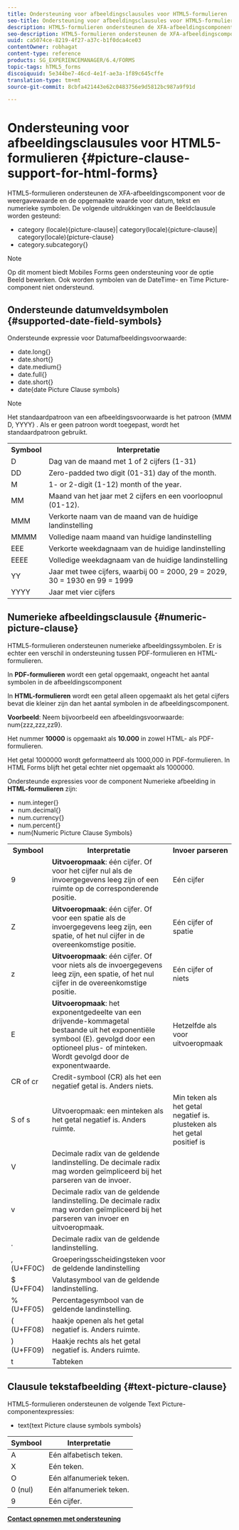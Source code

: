 ```yaml
---
title: Ondersteuning voor afbeeldingsclausules voor HTML5-formulieren
seo-title: Ondersteuning voor afbeeldingsclausules voor HTML5-formulieren
description: HTML5-formulieren ondersteunen de XFA-afbeeldingscomponent voor de weergavewaarde en de opgemaakte waarde voor datum, tekst en numerieke symbolen.
seo-description: HTML5-formulieren ondersteunen de XFA-afbeeldingscomponent voor de weergavewaarde en de opgemaakte waarde voor datum, tekst en numerieke symbolen.
uuid: ca5074ce-8219-4f27-a37c-b1f0dca4ce03
contentOwner: robhagat
content-type: reference
products: SG_EXPERIENCEMANAGER/6.4/FORMS
topic-tags: hTML5_forms
discoiquuid: 5e344be7-46cd-4e1f-ae3a-1f89c645cffe
translation-type: tm+mt
source-git-commit: 8cbfa421443e62c0483756e9d5812bc987a9f91d

---
```



# Ondersteuning voor afbeeldingsclausules voor HTML5-formulieren {#picture-clause-support-for-html-forms}

HTML5-formulieren ondersteunen de XFA-afbeeldingscomponent voor de weergavewaarde en de opgemaakte waarde voor datum, tekst en numerieke symbolen. De volgende uitdrukkingen van de Beeldclausule worden gesteund:

* category (locale){picture-clause}| category(locale){picture-clause}| category(locale){picture-clause}
* category.subcategory{}

>[!NOTE]
>
>Op dit moment biedt Mobiles Forms geen ondersteuning voor de optie Beeld bewerken. Ook worden symbolen van de DateTime- en Time Picture-component niet ondersteund.

## Ondersteunde datumveldsymbolen {#supported-date-field-symbols}

Ondersteunde expressie voor Datumafbeeldingsvoorwaarde:

* date.long{}
* date.short{}
* date.medium{}
* date.full{}
* date.short{}
* date{date Picture Clause symbols}

>[!NOTE]
>
>Het standaardpatroon van een afbeeldingsvoorwaarde is het patroon {MMM D, YYYY} . Als er geen patroon wordt toegepast, wordt het standaardpatroon gebruikt.

<table> 
 <tbody>
  <tr>
   <th><strong>Symbool</strong></th> 
   <th>Interpretatie</th> 
  </tr>
  <tr>
   <td>D</td> 
   <td>Dag van de maand met 1 of 2 cijfers (1-31)</td> 
  </tr>
  <tr>
   <td>DD</td> 
   <td>Zero-padded two digit (01-31) day of the month.<br /> </td> 
  </tr>
  <tr>
   <td>M</td> 
   <td>1- or 2-digit (1-12) month of the year.<br /> </td> 
  </tr>
  <tr>
   <td>MM</td> 
   <td>Maand van het jaar met 2 cijfers en een voorloopnul (01-12).<br /> </td> 
  </tr>
  <tr>
   <td>MMM</td> 
   <td>Verkorte naam van de maand van de huidige landinstelling<br /> </td> 
  </tr>
  <tr>
   <td>MMMM</td> 
   <td>Volledige naam maand van huidige landinstelling<br /> </td> 
  </tr>
  <tr>
   <td>EEE</td> 
   <td>Verkorte weekdagnaam van de huidige landinstelling<br /> </td> 
  </tr>
  <tr>
   <td>EEEE</td> 
   <td>Volledige weekdagnaam van de huidige landinstelling<br /> </td> 
  </tr>
  <tr>
   <td>YY</td> 
   <td>Jaar met twee cijfers, waarbij 00 = 2000, 29 = 2029, 30 = 1930 en 99 = 1999<br /> </td> 
  </tr>
  <tr>
   <td>YYYY</td> 
   <td>Jaar met vier cijfers<br /> </td> 
  </tr>
 </tbody>
</table>

## Numerieke afbeeldingsclausule {#numeric-picture-clause}

HTML5-formulieren ondersteunen numerieke afbeeldingssymbolen. Er is echter een verschil in ondersteuning tussen PDF-formulieren en HTML-formulieren.

In **PDF-formulieren** wordt een getal opgemaakt, ongeacht het aantal symbolen in de afbeeldingscomponent

In **HTML-formulieren** wordt een getal alleen opgemaakt als het getal cijfers bevat die kleiner zijn dan het aantal symbolen in de afbeeldingscomponent.

**Voorbeeld**: Neem bijvoorbeeld een afbeeldingsvoorwaarde: num{zzz,zzz,zz9}.

Het nummer **10000** is opgemaakt als **10.000** in zowel HTML- als PDF-formulieren.

Het getal 1000000 wordt geformatteerd als 1000,000 in PDF-formulieren. In HTML Forms blijft het getal echter niet opgemaakt als 1000000.

Ondersteunde expressies voor de component Numerieke afbeelding in **HTML-formulieren** zijn:

* num.integer{}
* num.decimal{}
* num.currency{}
* num.percent{}
* num{Numeric Picture Clause Symbols}

<table> 
 <tbody>
  <tr>
   <th><strong>Symbool</strong></th> 
   <th><strong>Interpretatie</strong></th> 
   <th>Invoer parseren</th> 
  </tr>
  <tr>
   <td>9</td> 
   <td><strong>Uitvoeropmaak</strong>: één cijfer. Of voor het cijfer nul als de invoergegevens leeg zijn of een ruimte op de corresponderende positie.<br /> </td> 
   <td>Eén cijfer</td> 
  </tr>
  <tr>
   <td>Z</td> 
   <td><strong>Uitvoeropmaak</strong>: één cijfer. Of voor een spatie als de invoergegevens leeg zijn, een spatie, of het nul cijfer in de overeenkomstige positie.<br /> </td> 
   <td>Eén cijfer of spatie</td> 
  </tr>
  <tr>
   <td>z</td> 
   <td><strong>Uitvoeropmaak</strong>: één cijfer. Of voor niets als de invoergegevens leeg zijn, een spatie, of het nul cijfer in de overeenkomstige positie.<br /> </td> 
   <td>Eén cijfer of niets</td> 
  </tr>
  <tr>
   <td>E</td> 
   <td><strong>Uitvoeropmaak</strong>: het exponentgedeelte van een drijvende-kommagetal bestaande uit het exponentiële symbool (E). gevolgd door een optioneel plus- of minteken. Wordt gevolgd door de exponentwaarde.<br /> </td> 
   <td>Hetzelfde als voor uitvoeropmaak</td> 
  </tr>
  <tr>
   <td>CR of cr<br /> </td> 
   <td>Credit-symbool (CR) als het een negatief getal is. Anders niets.</td> 
   <td><br type="_moz" /> </td> 
  </tr>
  <tr>
   <td>S of s<br /> </td> 
   <td>Uitvoeropmaak: een minteken als het getal negatief is. Anders ruimte.<br /> </td> 
   <td>Min teken als het getal negatief is. plusteken als het getal positief is</td> 
  </tr>
  <tr>
   <td>V</td> 
   <td>Decimale radix van de geldende landinstelling. De decimale radix mag worden geïmpliceerd bij het parseren van de invoer.</td> 
   <td><br type="_moz" /> </td> 
  </tr>
  <tr>
   <td>v</td> 
   <td>Decimale radix van de geldende landinstelling. De decimale radix mag worden geïmpliceerd bij het parseren van invoer en uitvoeropmaak.</td> 
   <td><br type="_moz" /> </td> 
  </tr>
  <tr>
   <td>.</td> 
   <td>Decimale radix van de geldende landinstelling.</td> 
   <td><br type="_moz" /> </td> 
  </tr>
  <tr>
   <td>, (U+FF0C)</td> 
   <td>Groeperingsscheidingsteken voor de geldende landinstelling</td> 
   <td><br type="_moz" /> </td> 
  </tr>
  <tr>
   <td>$ (U+FF04)</td> 
   <td>Valutasymbool van de geldende landinstelling.</td> 
   <td><br type="_moz" /> </td> 
  </tr>
  <tr>
   <td>% (U+FF05)</td> 
   <td>Percentagesymbool van de geldende landinstelling.</td> 
   <td><br type="_moz" /> </td> 
  </tr>
  <tr>
   <td>( (U+FF08)</td> 
   <td>haakje openen als het getal negatief is. Anders ruimte.</td> 
   <td><br type="_moz" /> </td> 
  </tr>
  <tr>
   <td>) (U+FF09)</td> 
   <td>Haakje rechts als het getal negatief is. Anders ruimte.</td> 
   <td><br type="_moz" /> </td> 
  </tr>
  <tr>
   <td>t</td> 
   <td>Tabteken</td> 
   <td><br type="_moz" /> </td> 
  </tr>
 </tbody>
</table>

## Clausule tekstafbeelding {#text-picture-clause}

HTML5-formulieren ondersteunen de volgende Text Picture-componentexpressies:

* text{text Picture clause symbols symbols}

| **Symbool** | **Interpretatie** |
|---|---|
| A | Eén alfabetisch teken. |
| X | Eén teken. |
| O | Eén alfanumeriek teken. |
| 0 (nul) | Eén alfanumeriek teken. |
| 9 | Eén cijfer. |

**[Contact opnemen met ondersteuning](https://www.adobe.com/account/sign-in.supportportal.html)**

